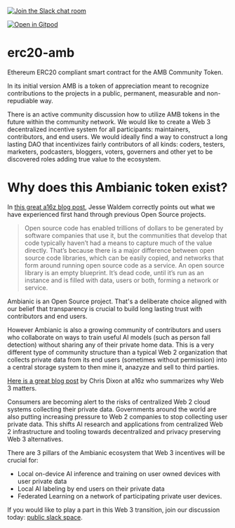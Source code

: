[![Join the Slack chat room](https://img.shields.io/badge/Slack-Join%20the%20chat%20room-blue)](https://join.slack.com/t/ambianicai/shared_invite/zt-eosk4tv5-~GR3Sm7ccGbv1R7IEpk7OQ)

[![Open in Gitpod](https://gitpod.io/button/open-in-gitpod.svg)](https://gitpod.io/#https://github.com/dirceu/template-node-hardhat)


# erc20-amb

Ethereum ERC20 compliant smart contract for the AMB Community Token.

In its initial version AMB is a token of appreciation meant to recognize contributions to the projects in a public, permanent, measurable and non-repudiable way.

There is an active community discussion how to utilize AMB tokens in the future within the community network. We would like to create a Web 3 decentralized incentive system for all participants: maintainers, contributors, and end users. We would ideally find a way to construct a long lasting DAO that incentivizes fairly contributors of all kinds: coders, testers, marketers, podcasters, bloggers, voters, governers and other yet to be discovered roles adding true value to the ecosystem.

# Why does this Ambianic token exist?

In [this great a16z blog post](https://future.a16z.com/crypto-business-model/
), Jesse Waldem correctly points out what we have experienced first hand through previous Open Source projects.
> Open source code has enabled trillions of dollars to be generated by software companies that use it, but the communities that develop that code typically haven’t had a means to capture much of the value directly.
> That’s because there is a major difference between open source code libraries, which can be easily copied, and networks that form around running open source code as a service. An open source library is an empty blueprint. It’s dead code, until it’s run as an instance and is filled with data, users or both, forming a network or service.

Ambianic is an Open Source project. That's a deliberate choice aligned with our belief that transparency is crucial to build long lasting trust with contributors and end users.

However Ambianic is also a growing community of contributors and users who collaborate on ways to train useful AI models (such as person fall detection) without sharing any of their private home data. This is a very different type of community structure than a typical Web 2 organization that collects private data from its end users (sometimes without permission) into a central storage system to then mine it, anazyze and sell to third parties.

[Here is a great blog post](https://future.a16z.com/why-web3-matters/) by Chris Dixon at a16z who summarizes why Web 3 matters.

Consumers are becoming alert to the risks of centralized Web 2 cloud systems collecting their private data. Governments around the world are also putting increasing pressure to Web 2 companies to stop collecting user private data. This shifts AI research and applications from centralized Web 2 infrastructure and tooling towards decentralized and privacy preserving Web 3 alternatives.

There are 3 pillars of the Ambianic ecosystem that Web 3 incentives will be crucial for:
- Local on-device AI inference and training on user owned devices with user private data
- Local AI labeling by end users on their private data
- Federated Learning on a network of participating private user devices.


If you would like to play a part in this Web 3 transition, join our discussion today: [public slack space](https://ambianicai.slack.com/join/shared_invite/zt-eosk4tv5-~GR3Sm7ccGbv1R7IEpk7OQ#/).
